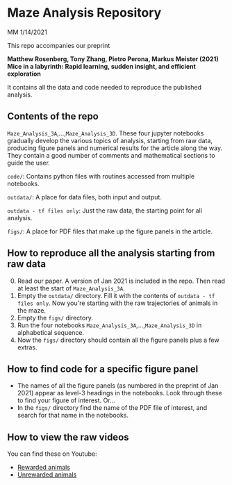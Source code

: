# Maze Analysis Repository

MM 1/14/2021

This repo accompanies our preprint

**Matthew Rosenberg, Tony Zhang, Pietro Perona, Markus Meister (2021) Mice in a labyrinth: Rapid learning, sudden insight, and efficient exploration**

It contains all the data and code needed to reproduce the published analysis.

## Contents of the repo
`Maze_Analysis_3A`,...,`Maze_Analysis_3D`. These four jupyter notebooks gradually develop the various topics of analysis, starting from raw data, producing figure panels and numerical results for the article along the way. They contain a good number of comments and mathematical sections to guide the user.

`code/`: Contains python files with routines accessed from multiple notebooks.

`outdata/`: A place for data files, both input and output. 

`outdata - tf files only`: Just the raw data, the starting point for all analysis.

`figs/`: A place for PDF files that make up the figure panels in the article.

## How to reproduce all the analysis starting from raw data

0. Read our paper. A version of Jan 2021 is included in the repo. Then read at least the start of `Maze_Analysis_3A`.  
1. Empty the `outdata/` directory. Fill it with the contents of `outdata - tf files only`. Now you're starting with the raw trajectories of animals in the maze.
2. Empty the `figs/` directory.
3. Run the four notebooks `Maze_Analysis_3A`,...,`Maze_Analysis_3D` in alphabetical sequence.
4. Now the `figs/` directory should contain all the figure panels plus a few extras. 

## How to find code for a specific figure panel
- The names of all the figure panels (as numbered in the preprint of Jan 2021) appear as level-3 headings in the notebooks. Look through these to find your figure of interest. Or...
- In the `figs/` directory find the name of the PDF file of interest, and search for that name in the notebooks.

## How to view the raw videos
You can find these on Youtube:

- [Rewarded animals](https://www.youtube.com/playlist?list=PLm5UsX091_2X0ph_ldO3_lC9KFxqYpqo5)
- [Unrewarded animals](https://www.youtube.com/playlist?list=PLm5UsX091_2VTPPMrEEkTsFT8xbFdNi9I)